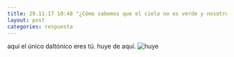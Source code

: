```yaml
---
title: 29.11.17 10:48 "¿Cómo sabemos que el cielo no es verde y nosotros somos daltónicos? "
layout: post
categories: respuesta
---
```


aquí el único daltónico eres tú. huye de aquí.
![huye](https://thumbs.gfycat.com/HotEllipticalEquestrian-max-1mb.gif)